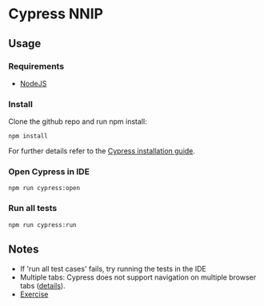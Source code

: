 # Cypress NNIP

## Usage

### Requirements
* [NodeJS](https://nodejs.org/en/download/)


### Install

Clone the github repo and run npm install:
```
npm install
```
For further details refer to the [Cypress installation guide]((https://docs.cypress.io/guides/getting-started/installing-cypress)).

### Open Cypress in IDE
```
npm run cypress:open
````

### Run all tests

```
npm run cypress:run
````


## Notes
* If 'run all test cases' fails, try running the tests in the IDE
* Multiple tabs: Cypress does not support navigation on multiple browser tabs ([details](https://docs.cypress.io/guides/references/trade-offs#Multiple-tabs)). 
* [Exercise](https://github.com/mMeijden/qa-exercise/blob/main/README.md)
  
  
